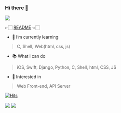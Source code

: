 ### Hi there 👋

<img src="https://capsule-render.vercel.app/api?type=shark&color=auto&height=200&section=header&text=capsule%20render&fontSize=90&animation=fadeIn" />

👉🏻  [README](https://bit.ly/2WJJ3he) 👈🏻

<!--
**younoah/younoah** is a ✨ _special_ ✨ repository because its `README.md` (this file) appears on your GitHub profile.

Here are some ideas to get you started:

- 🔭 I’m currently working on ...
- 🌱 I’m currently learning ...
- 👯 I’m looking to collaborate on ...
- 🤔 I’m looking for help with ...
- 💬 Ask me about ...
- 📫 How to reach me: ...
- 😄 Pronouns: ...
- ⚡ Fun fact: ...
-->

- 🌱 I’m currently learning
> C, Shell, Web(html, css, js)


- 📚 What I can do
> iOS, Swift, Django, Python, C, Shell, html, CSS, JS


- 🧐 Interested in
> Web Front-end, API Server



[![Hits](https://hits.seeyoufarm.com/api/count/incr/badge.svg?url=https%3A%2F%2Fgithub.com%2Fyounoah&count_bg=%236EA9F1&title_bg=%23767676&icon=&icon_color=%23E7E7E7&title=%EB%B0%A9%EB%AC%B8%EC%9E%90%EC%88%98&edge_flat=false)](https://hits.seeyoufarm.com)

<p>
  <a href="https://github.com/younoah">
    <img align="center" src="https://github-readme-stats.vercel.app/api?username=younoah&show_icons=true&theme=blueberry" />
  </a>

  <a href="https://github.com/younoah">
    <img align="center" src="https://github-readme-stats.vercel.app/api/top-langs/?username=younoah&layout=compact" />
  </a>
</p>
